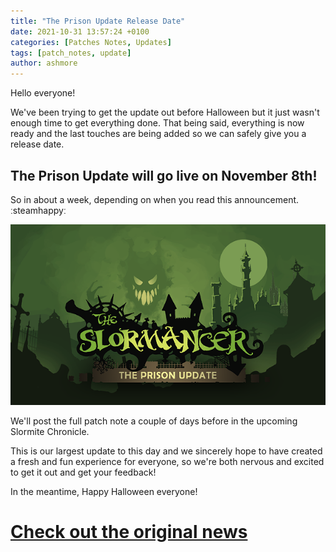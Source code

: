 ```yaml
---
title: "The Prison Update Release Date"
date: 2021-10-31 13:57:24 +0100
categories: [Patches Notes, Updates]
tags: [patch_notes, update]
author: ashmore
---
```

Hello everyone!  
  
We've been trying to get the update out before Halloween but it just wasn't enough time to get everything done. That being said, everything is now ready and the last touches are being added so we can safely give you a release date.  
  

The Prison Update will go live on **November 8th**!
---------------------------------------------------

  
So in about a week, depending on when you read this announcement. ːsteamhappyː  
  
![](/assets/patch_notes/61518deb34393246593b14d00463444ad3c41e5c)  
  
We'll post the full patch note a couple of days before in the upcoming Slormite Chronicle.  
  
This is our largest update to this day and we sincerely hope to have created a fresh and fun experience for everyone, so we're both nervous and excited to get it out and get your feedback!  
  
In the meantime, Happy Halloween everyone!  

# <a href="https://steamstore-a.akamaihd.net/news/externalpost/steam_community_announcements/4186652357034934502" target="_blank">Check out the original news</a>